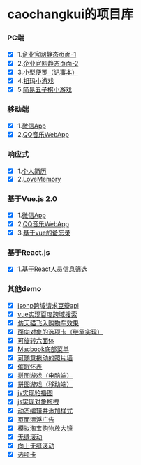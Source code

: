 # caochangkui的项目库

### PC端

- [x] 1.[企业官网静态页面-1](http://caochangkui.github.io/firstjob/index.html)
- [x] 2.[企业官网静态页面-2](https://caochangkui.github.io/sssrifromcck/sssri--new.html)
- [x] 3.[小型便笺（记事本）](https://caochangkui.github.io/netbook/public/html/index.html)
- [x] 4.[祖玛小游戏](https://caochangkui.github.io/game_zuma/index.html)
- [x] 5.[简易五子棋小游戏](https://caochangkui.github.io/wuziqi/index.html)

### 移动端

- [x] 1.[微信App](https://caochangkui.github.io/wechat-by-cck/index.html)
- [x] 2.[QQ音乐WebApp](https://caochangkui.github.io/musicApp-by-cck/index.html)

### 响应式

- [x] 1.[个人简历](https://caochangkui.github.io/resume-cck/index.html)
- [x] 2.[LoveMemory](https://caochangkui.github.io/cck2wy-1/index.html)

### 基于Vue.js 2.0

- [x] 1.[微信App](https://caochangkui.github.io/wechat-by-cck/index.html)
- [x] 2.[QQ音乐WebApp](https://caochangkui.github.io/musicApp-by-cck/index.html)
- [x] 3.[基于vue的备忘录](https://caochangkui.github.io/vue-development-cck/todos.html)

### 基于React.js

- [x] 1.[基于React人员信息筛选](https://caochangkui.github.io/A-sample-test-by-React/index.html)

### 其他demo

- [x] [jsonp跨域请求豆瓣api](https://caochangkui.github.io/some-demo/pubuliu/index.html)
- [x] [vue实现百度跨域搜索](https://caochangkui.github.io/some-demo/baidu-research/index.html)
- [x] [仿天猫飞入购物车效果](https://caochangkui.github.io/add-to-cart/index.html)
- [x] [面向对象的选项卡（继承实现）](https://caochangkui.github.io/some-demo/tabs-by-objects/)
- [x] [可旋转六面体](https://caochangkui.github.io/rotate-cube/index.html)
- [x] [Macbook底部菜单](https://caochangkui.github.io/Apple-menu/index.html)
- [x] [可随意拖动的照片墙](https://caochangkui.github.io/Photo_wall/index.html)
- [x] [催眠怀表](https://caochangkui.github.io/cuimian/index.html)
- [x] [拼图游戏（电脑端）](https://caochangkui.github.io/game_PinTu/index-pc.html)
- [x] [拼图游戏（移动端）](https://caochangkui.github.io/game_PinTu/index.html)
- [x] [js实现轮播图](https://caochangkui.github.io/scrolling/index.html)
- [x] [js实现对象拖拽](https://caochangkui.github.io/some-demo/drag/index.html)
- [x] [动态编辑并添加样式](https://caochangkui.github.io/some-demo/editing/index.html)
- [x] [页面漂浮广告](https://caochangkui.github.io/some-demo/floating-ad/index.html)
- [x] [模拟淘宝购物放大镜](https://caochangkui.github.io/some-demo/magnifier/index.html)
- [x] [无缝滚动](https://caochangkui.github.io/wufenggundong/index.html)
- [x] [向上无缝滚动](https://caochangkui.github.io/some-demo/scroll-up/index.html)
- [x] [选项卡](https://caochangkui.github.io/some-demo/tabs/index.html)
